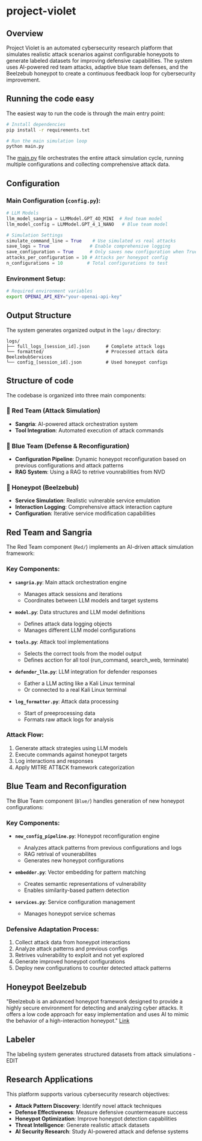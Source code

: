 # project-violet

## Overview
Project Violet is an automated cybersecurity research platform that simulates realistic attack scenarios against configurable honeypots to generate labeled datasets for improving defensive capabilities. The system uses AI-powered red team attacks, adaptive blue team defenses, and the Beelzebub honeypot to create a continuous feedback loop for cybersecurity improvement.

## Running the code easy
The easiest way to run the code is through the main entry point:

```bash
# Install dependencies
pip install -r requirements.txt

# Run the main simulation loop
python main.py
```

The [main.py](main.py) file orchestrates the entire attack simulation cycle, running multiple configurations and collecting comprehensive attack data.


## Configuration

### Main Configuration (`config.py`):
```python
# LLM Models
llm_model_sangria = LLMModel.GPT_4O_MINI  # Red team model
llm_model_config = LLMModel.GPT_4_1_NANO   # Blue team model

# Simulation Settings
simulate_command_line = True    # Use simulated vs real attacks
save_logs = True               # Enable comprehensive logging
save_configuration = True      # Only saves new configuration when True 
attacks_per_configuration = 10 # Attacks per honeypot config
n_configurations = 10         # Total configurations to test
```

### Environment Setup:
```bash
# Required environment variables
export OPENAI_API_KEY="your-openai-api-key"
```

## Output Structure

The system generates organized output in the `logs/` directory:
```
logs/
├── full_logs_[session_id].json      # Complete attack logs
└── formatted/                       # Processed attack data
BeelzebubServices
└── config_[session_id].json         # Used honeypot configs
```

## Structure of code
The codebase is organized into three main components:

### 🔴 Red Team (Attack Simulation)
- **Sangria**: AI-powered attack orchestration system
- **Tool Integration**: Automated execution of attack commands

### 🔵 Blue Team (Defense & Reconfiguration)
- **Configuration Pipeline**: Dynamic honeypot reconfiguration based on previous configurations and attack patterns
- **RAG System**: Using a RAG to retrive vounrabilities from NVD 

### 🍯 Honeypot (Beelzebub)
- **Service Simulation**: Realistic vulnerable service emulation
- **Interaction Logging**: Comprehensive attack interaction capture
- **Configuration**: Iterative service modification capabilities

## Red Team and Sangria

The Red Team component (`Red/`) implements an AI-driven attack simulation framework:

### Key Components:
- **`sangria.py`**: Main attack orchestration engine
  - Manages attack sessions and iterations
  - Coordinates between LLM models and target systems

- **`model.py`**: Data structures and LLM model definitions
  - Defines attack data logging objects
  - Manages different LLM model configurations

- **`tools.py`**: Attack tool implementations
  - Selects the correct tools from the model output
  - Defines acction for all tool (run_command, search_web, terminate)

- **`defender_llm.py`**: LLM integration for defender responses
  - Eather a LLM acting like a Kali Linux terminal
  - Or connected to a real Kali Linux terminal

- **`log_formatter.py`**: Attack data processing
  - Start of preeprocessing data
  - Formats raw attack logs for analysis

### Attack Flow:
1. Generate attack strategies using LLM models
2. Execute commands against honeypot targets
3. Log interactions and responses
4. Apply MITRE ATT&CK framework categorization

## Blue Team and Reconfiguration

The Blue Team component (`Blue/`) handles generation of new honeypot configurations:

### Key Components:
- **`new_config_pipeline.py`**: Honeypot reconfiguration engine
  - Analyzes attack patterns from previous configurations and logs
  - RAG retrival of vounerabilites
  - Generates new honeypot configurations

- **`embedder.py`**: Vector embedding for pattern matching
  - Creates semantic representations of vulnerability
  - Enables similarity-based pattern detection

- **`services.py`**: Service configuration management
  - Manages honeypot service schemas

### Defensive Adaptation Process:
1. Collect attack data from honeypot interactions
2. Analyze attack patterns and previous configs
3. Retrives vulnerability to exploit and not yet explored
4. Generate improved honeypot configurations
5. Deploy new configurations to counter detected attack patterns

## Honeypot Beelzebub
"Beelzebub is an advanced honeypot framework designed to provide a highly secure environment for detecting and analyzing cyber attacks. It offers a low code approach for easy implementation and uses AI to mimic the behavior of a high-interaction honeypot." [Link](https://github.com/mariocandela/beelzebub)

## Labeler
The labeling system generates structured datasets from attack simulations - EDIT



## Research Applications

This platform supports various cybersecurity research objectives:
- **Attack Pattern Discovery**: Identify novel attack techniques
- **Defense Effectiveness**: Measure defensive countermeasure success
- **Honeypot Optimization**: Improve honeypot detection capabilities
- **Threat Intelligence**: Generate realistic attack datasets
- **AI Security Research**: Study AI-powered attack and defense systems
